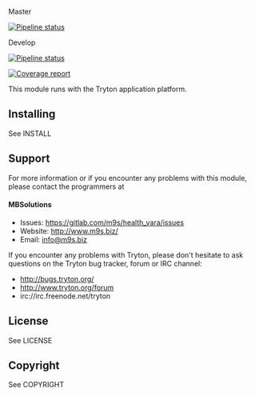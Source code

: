 Master

[![Pipeline status](https://gitlab.com/m9s/health_vara/badges/master/pipeline.svg)](https://gitlab.com/m9s/health_vara/commits/master)

Develop

[![Pipeline status](https://gitlab.com/m9s/health_vara/badges/develop/pipeline.svg)](https://gitlab.com/m9s/health_vara/commits/develop)

[![Coverage report](https://gitlab.com/m9s/health_vara/badges/develop/coverage.svg)](http://m9s.gitlab.io/health_vara)



This module runs with the Tryton application platform.

Installing
----------

See INSTALL


Support
-------

For more information or if you encounter any problems with this module,
please contact the programmers at

#### MBSolutions

   * Issues:   https://gitlab.com/m9s/health_vara/issues
   * Website:  http://www.m9s.biz/
   * Email:    info@m9s.biz

If you encounter any problems with Tryton, please don't hesitate to ask
questions on the Tryton bug tracker, forum or IRC channel:

   * http://bugs.tryton.org/
   * http://www.tryton.org/forum
   * irc://irc.freenode.net/tryton

License
-------

See LICENSE

Copyright
---------

See COPYRIGHT

